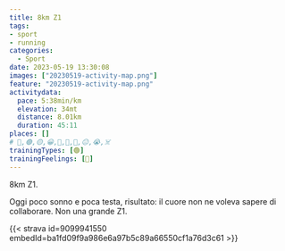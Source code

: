 ```yaml
---
title: 8km Z1
tags:
- sport
- running
categories:
  - Sport
date: 2023-05-19 13:30:08
images: ["20230519-activity-map.png"]
feature: "20230519-activity-map.png"
activitydata:
  pace: 5:38min/km
  elevation: 34mt
  distance: 8.01km
  duration: 45:11
places: []
# 🔴,🟢,🟡,😀,🙁,🫤,🙂,😐,😭,☠️
trainingTypes: [🟢]
trainingFeelings: [🫤]
---
```

8km Z1.
<!--more--> 

Oggi poco sonno e poca testa, risultato: il cuore non ne voleva sapere di collaborare. Non una grande Z1.


{{< strava id=9099941550 embedId=ba1fd09f9a986e6a97b5c89a66550cf1a76d3c61 >}}
